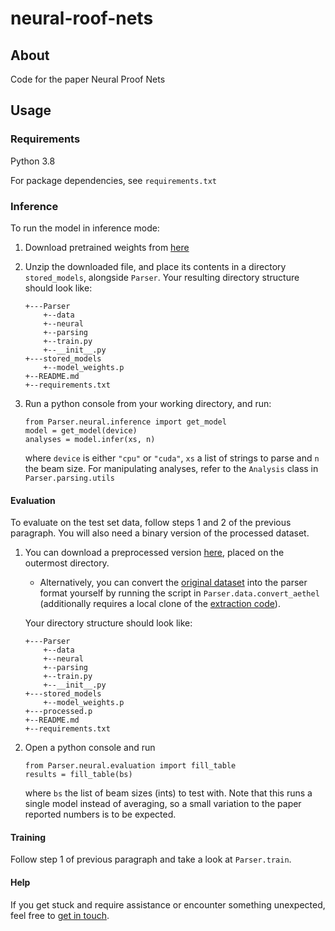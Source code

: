 # neural-roof-nets
## About
Code for the paper Neural Proof Nets

## Usage

### Requirements
Python 3.8

For package dependencies, see `requirements.txt`

### Inference
To run the model in inference mode:
1. Download pretrained weights from [here](https://surfdrive.surf.nl/files/index.php/s/EuUqRp3VYLBmoBk)
2. Unzip the downloaded file, and place its contents in a directory `stored_models`, alongside `Parser`.
Your resulting directory structure should look like:

    ```
    +---Parser
        +--data
        +--neural
        +--parsing
        +--train.py
        +--__init__.py
    +---stored_models
        +--model_weights.p
    +--README.md
    +--requirements.txt
    ```
3. Run a python console from your working directory, and run:
    ```
    from Parser.neural.inference import get_model
    model = get_model(device)
    analyses = model.infer(xs, n)
    ```
    where `device` is either `"cpu"` or `"cuda"`, `xs` a list of strings to parse and `n` the beam size.
    For manipulating analyses, refer to the `Analysis` class in `Parser.parsing.utils`

#### Evaluation
To evaluate on the test set data, follow steps 1 and 2 of the previous paragraph. You will also need a binary version of 
the processed dataset.
 
1. You can download a preprocessed version [here](https://surfdrive.surf.nl/files/index.php/s/7w8EbLx08JEogq4), placed 
on the outermost directory. 
    * Alternatively, you can convert the [original dataset](https://github.com/konstantinosKokos/aethel) into the parser
     format yourself by running the script in `Parser.data.convert_aethel` (additionally requires a local clone of the 
     [extraction code](https://github.com/konstantinosKokos/Lassy-TLG-extraction)).
      
    Your directory structure should look like:

    ```
    +---Parser
        +--data
        +--neural
        +--parsing
        +--train.py
        +--__init__.py
    +---stored_models
        +--model_weights.p
    +---processed.p
    +--README.md
    +--requirements.txt
    ```
2. Open a python console and run 
    ```
    from Parser.neural.evaluation import fill_table
    results = fill_table(bs)
    ``` 
    where `bs` the list of beam sizes (ints) to test with. Note that this runs a single model instead of averaging, so 
    a small variation to the paper reported numbers is to be expected.

#### Training
Follow step 1 of previous paragraph and take a look at `Parser.train`.

#### Help
If you get stuck and require assistance or encounter something unexpected, feel free to
 [get in touch](mailto:k.kogkalidis@uu.nl).